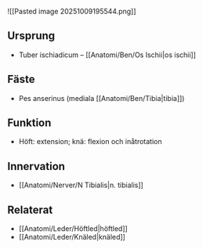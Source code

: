 ![[Pasted image 20251009195544.png]]
## Ursprung
- Tuber ischiadicum – [[Anatomi/Ben/Os Ischii|os ischii]]

## Fäste
- Pes anserinus (mediala [[Anatomi/Ben/Tibia|tibia]])

## Funktion
- Höft: extension; knä: flexion och inåtrotation

## Innervation
- [[Anatomi/Nerver/N Tibialis|n. tibialis]]

## Relaterat
- [[Anatomi/Leder/Höftled|höftled]]
- [[Anatomi/Leder/Knäled|knäled]]
